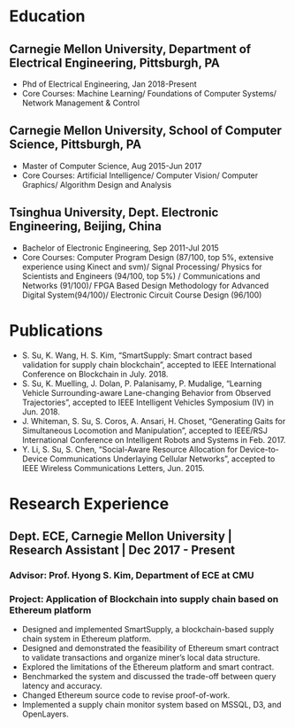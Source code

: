 # Education

## Carnegie Mellon University, Department of Electrical Engineering, Pittsburgh, PA    
- Phd of Electrical Engineering, Jan 2018-Present
- Core Courses: Machine Learning/ Foundations of Computer Systems/ Network Management & Control

## Carnegie Mellon University, School of Computer Science, Pittsburgh, PA
- Master of Computer Science, Aug 2015-Jun 2017
- Core Courses: Artificial Intelligence/ Computer Vision/ Computer Graphics/ Algorithm Design and Analysis

## Tsinghua University, Dept. Electronic Engineering, Beijing, China
- Bachelor of Electronic Engineering, Sep 2011-Jul 2015
- Core Courses: Computer Program Design (87/100, top 5%, extensive experience using Kinect and svm)/ Signal Processing/ Physics for Scientists and Engineers (94/100, top 5%) / Communications and Networks (91/100)/ FPGA Based Design Methodology for Advanced Digital System(94/100)/ Electronic Circuit Course Design (96/100)

# Publications
- S. Su, K. Wang, H. S. Kim, “SmartSupply: Smart contract based validation for supply chain blockchain”, accepted to IEEE International Conference on Blockchain in July. 2018.
- S. Su, K. Muelling, J. Dolan, P. Palanisamy, P. Mudalige, “Learning Vehicle Surrounding-aware Lane-changing Behavior from Observed Trajectories”, accepted to IEEE Intelligent Vehicles Symposium (IV) in Jun. 2018.
- J. Whiteman, S. Su, S. Coros, A. Ansari, H. Choset, “Generating Gaits for Simultaneous Locomotion and Manipulation”, accepted to IEEE/RSJ International Conference on Intelligent Robots and Systems in Feb. 2017.
- Y. Li, S. Su, S. Chen, “Social-Aware Resource Allocation for Device-to-Device Communications Underlaying Cellular Networks”, accepted to IEEE Wireless Communications Letters, Jun. 2015.

# Research Experience
## Dept. ECE, Carnegie Mellon University | Research Assistant | Dec 2017 - Present
### Advisor: Prof. Hyong S. Kim, Department of ECE at CMU
### Project: Application of Blockchain into supply chain based on Ethereum platform
- Designed and implemented SmartSupply, a blockchain-based supply chain system in Ethereum platform.
- Designed and demonstrated the feasibility of Ethereum smart contract to validate transactions and organize miner’s
local data structure.
- Explored the limitations of the Ethereum platform and smart contract.
- Benchmarked the system and discussed the trade-off between query latency and accuracy.
- Changed Ethereum source code to revise proof-of-work.
- Implemented a supply chain monitor system based on MSSQL, D3, and OpenLayers.
